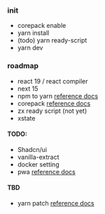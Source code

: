 ### init
- corepack enable
- yarn install
- (todo) yarn ready-script
- yarn dev


### roadmap

- react 19 / react compiler
- next 15
- npm to yarn <a href="https://classic.yarnpkg.com/lang/en/docs/migrating-from-npm/">reference docs</a>
- corepack <a href="https://nodejs.org/api/corepack.html">reference docs</a>
- zx ready script (not yet)
- xstate

#### TODO:
- Shadcn/ui
- vanilla-extract
- docker setting
- pwa <a href="https://nextjs.org/docs/app/building-your-application/configuring/progressive-web-apps">reference docs</a>

#### TBD
- yarn patch <a href="https://yarnpkg.com/cli/patch">reference docs</a>
